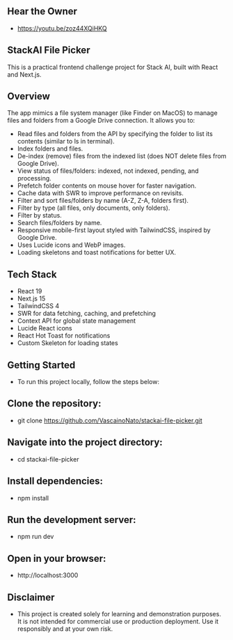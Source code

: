 
## Hear the Owner
- https://youtu.be/zoz44XQiHKQ

## StackAI File Picker
This is a practical frontend challenge project for Stack AI, built with React and Next.js.

## Overview
The app mimics a file system manager (like Finder on MacOS) to manage files and folders from a Google Drive connection. It allows you to:
- Read files and folders from the API by specifying the folder to list its contents (similar to ls in terminal).
- Index folders and files.
- De-index (remove) files from the indexed list (does NOT delete files from Google Drive).
- View status of files/folders: indexed, not indexed, pending, and processing.
- Prefetch folder contents on mouse hover for faster navigation.
- Cache data with SWR to improve performance on revisits.
- Filter and sort files/folders by name (A-Z, Z-A, folders first).
- Filter by type (all files, only documents, only folders).
- Filter by status.
- Search files/folders by name.
- Responsive mobile-first layout styled with TailwindCSS, inspired by Google Drive.
- Uses Lucide icons and WebP images.
- Loading skeletons and toast notifications for better UX.

## Tech Stack
- React 19
- Next.js 15
- TailwindCSS 4
- SWR for data fetching, caching, and prefetching
- Context API for global state management
- Lucide React icons
- React Hot Toast for notifications
- Custom Skeleton for loading states

## Getting Started
- To run this project locally, follow the steps below:
  
## Clone the repository:
- git clone https://github.com/VascainoNato/stackai-file-picker.git

## Navigate into the project directory:
- cd stackai-file-picker

## Install dependencies:
- npm install

## Run the development server:
- npm run dev

## Open in your browser:
- http://localhost:3000

## Disclaimer
- This project is created solely for learning and demonstration purposes. It is not intended for commercial use or production deployment. Use it responsibly and at your own risk.
